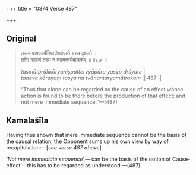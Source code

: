 +++
title = "0374 Verse 487"

+++
## Original 
>
> तस्मात्प्राक्कार्यनिष्पत्तेर्व्यापारो यस्य दृश्यते ।  
> तदेव कारणं तस्य न त्वानन्तर्यमात्रकम् ॥ ४८७ ॥ 
>
> *tasmātprākkāryaniṣpattervyāpāro yasya dṛśyate* \|  
> *tadeva kāraṇaṃ tasya na tvānantaryamātrakam* \|\| 487 \|\| 
>
> “Thus that alone can be regarded as the cause of an effect whose action is found to be there before the production of that effect; and not mere immediate sequence.”—(487)



## Kamalaśīla

Having thus shown that mere immediate sequence cannot be the basis of the causal relation, the Opponent sums up his own view by way of recapitulation:—[*see verse 487 above*]

‘*Not mere immediate sequence*’,—‘can be the basis of the notion of Cause-effect’—this has to be regarded as understood.—(487)


